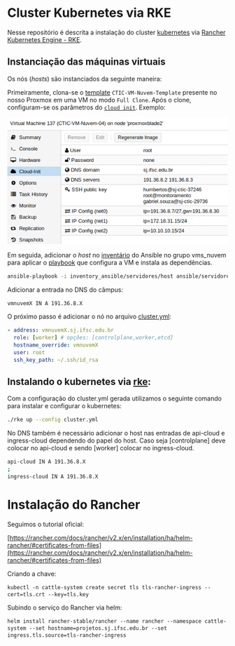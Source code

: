 # Cluster Kubernetes via RKE

Nesse repositório é descrita a instalação do cluster [kubernetes](https://kubernetes.io) via [Rancher Kubernetes Engine - RKE](https://github.com/rancher/rke).

## Instanciação das máquinas virtuais

Os nós (_hosts_) são instanciados da seguinte maneira:

Primeiramente, clona-se o [template](https://pve.proxmox.com/wiki/VM_Templates_and_Clones) `CTIC-VM-Nuvem-Template` presente no nosso Proxmox em uma VM no modo `Full Clone`. Após o clone, configuram-se os parâmetros do [`cloud init`](https://pve.proxmox.com/wiki/Cloud-Init_Support). Exemplo:

![CLoudInitParametros](docs/cloud-init-example.png)

Em seguida, adicionar o _host_ no [inventário](https://gitlab.com/ctic-sje-ifsc/inventory_ansible/blob/master/servidores/host) do Ansible no grupo vms_nuvem para aplicar o [playbook](https://github.com/ctic-sje-ifsc/ansible/blob/master/servidores/vms_nuvem.yml) que configura a VM e instala as dependências.

```bash
ansible-playbook -i inventory_ansible/servidores/host ansible/servidores/vms_nuvem.yml -u root
```

Adicionar a entrada no DNS do câmpus:

```
vmnuvemX IN A 191.36.8.X
```

O próximo passo é adicionar o nó no arquivo [cluster.yml](cluster.yml):

```yml
- address: vmnuvemX.sj.ifsc.edu.br
  role: [worker] # opções: [controlplane,worker,etcd]
  hostname_override: vmnuvemX
  user: root
  ssh_key_path: ~/.ssh/id_rsa
```


## Instalando o kubernetes via [rke](https://github.com/rancher/rke):

Com a configuração do cluster.yml gerada utilizamos o seguinte comando para instalar e configurar o kubernetes:

```bash
./rke up --config cluster.yml
```

No DNS também é necessário adicionar o host nas entradas de api-cloud e ingress-cloud dependendo do papel do host. Caso seja [controlplane] deve colocar no api-cloud e sendo [worker] colocar no ingress-cloud.

```bash
api-cloud IN A 191.36.8.X
;
ingress-cloud IN A 191.36.8.X
```

# Instalação do Rancher

Seguimos o tutorial oficial:

[https://rancher.com/docs/rancher/v2.x/en/installation/ha/helm-rancher/#certificates-from-files](https://rancher.com/docs/rancher/v2.x/en/installation/ha/helm-rancher/#certificates-from-files)

Criando a chave:
```
kubectl -n cattle-system create secret tls tls-rancher-ingress --cert=tls.crt --key=tls.key
```

Subindo o serviço do Rancher via helm:
```
helm install rancher-stable/rancher --name rancher --namespace cattle-system --set hostname=projetos.sj.ifsc.edu.br --set ingress.tls.source=tls-rancher-ingress
```
